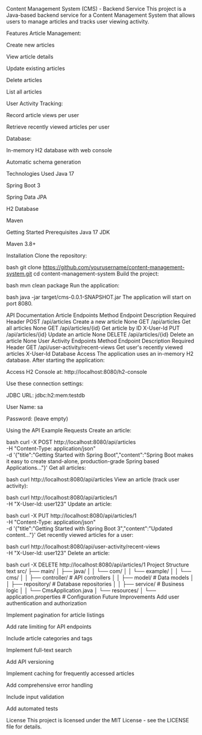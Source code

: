 Content Management System (CMS) - Backend Service
This project is a Java-based backend service for a Content Management System that allows users to manage articles and tracks user viewing activity.

Features
Article Management:

Create new articles

View article details

Update existing articles

Delete articles

List all articles

User Activity Tracking:

Record article views per user

Retrieve recently viewed articles per user

Database:

In-memory H2 database with web console

Automatic schema generation

Technologies Used
Java 17

Spring Boot 3

Spring Data JPA

H2 Database

Maven

Getting Started
Prerequisites
Java 17 JDK

Maven 3.8+

Installation
Clone the repository:

bash
git clone https://github.com/yourusername/content-management-system.git
cd content-management-system
Build the project:

bash
mvn clean package
Run the application:

bash
java -jar target/cms-0.0.1-SNAPSHOT.jar
The application will start on port 8080.

API Documentation
Article Endpoints
Method	Endpoint	Description	Required Header
POST	/api/articles	Create a new article	None
GET	/api/articles	Get all articles	None
GET	/api/articles/{id}	Get article by ID	X-User-Id
PUT	/api/articles/{id}	Update an article	None
DELETE	/api/articles/{id}	Delete an article	None
User Activity Endpoints
Method	Endpoint	Description	Required Header
GET	/api/user-activity/recent-views	Get user's recently viewed articles	X-User-Id
Database Access
The application uses an in-memory H2 database. After starting the application:

Access H2 Console at: http://localhost:8080/h2-console

Use these connection settings:

JDBC URL: jdbc:h2:mem:testdb

User Name: sa

Password: (leave empty)

Using the API
Example Requests
Create an article:

bash
curl -X POST http://localhost:8080/api/articles \
  -H "Content-Type: application/json" \
  -d '{"title":"Getting Started with Spring Boot","content":"Spring Boot makes it easy to create stand-alone, production-grade Spring based Applications..."}'
Get all articles:

bash
curl http://localhost:8080/api/articles
View an article (track user activity):

bash
curl http://localhost:8080/api/articles/1 \
  -H "X-User-Id: user123"
Update an article:

bash
curl -X PUT http://localhost:8080/api/articles/1 \
  -H "Content-Type: application/json" \
  -d '{"title":"Getting Started with Spring Boot 3","content":"Updated content..."}'
Get recently viewed articles for a user:

bash
curl http://localhost:8080/api/user-activity/recent-views \
  -H "X-User-Id: user123"
Delete an article:

bash
curl -X DELETE http://localhost:8080/api/articles/1
Project Structure
text
src/
├── main/
│   ├── java/
│   │   └── com/
│   │       └── example/
│   │           └── cms/
│   │               ├── controller/      # API controllers
│   │               ├── model/           # Data models
│   │               ├── repository/      # Database repositories
│   │               ├── service/         # Business logic
│   │               └── CmsApplication.java
│   └── resources/
│       └── application.properties       # Configuration
Future Improvements
Add user authentication and authorization

Implement pagination for article listings

Add rate limiting for API endpoints

Include article categories and tags

Implement full-text search

Add API versioning

Implement caching for frequently accessed articles

Add comprehensive error handling

Include input validation

Add automated tests

License
This project is licensed under the MIT License - see the LICENSE file for details.

